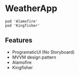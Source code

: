 # WeatherApp

````
pod 'Alamofire'
pod 'Kingfisher'

````


## Features
- ProgramaticUI (No Storyboard)
- MVVM design pattern
- Alamofire
- Kingfisher
